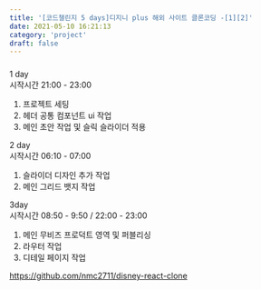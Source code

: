 ```yaml
---
title: '[코드챌린지 5 days]디지니 plus 해외 사이트 클론코딩 -[1][2]'
date: 2021-05-10 16:21:13
category: 'project'
draft: false
---
```


###

1 day <br />
시작시간 21:00 - 23:00

1. 프로젝트 세팅
2. 헤더 공통 컴포넌트 ui 작업
3. 메인 초안 작업 및 슬릭 슬라이더 적용

2 day <br />
시작시간 06:10 - 07:00

1. 슬라이더 디자인 추가 작업
2. 메인 그리드 뱃지 작업

3day <br />
시작시간 08:50 - 9:50 / 22:00 - 23:00

1. 메인 무비즈 프로덕트 영역 및 퍼블리싱
2. 라우터 작업
3. 디테일 페이지 작업

https://github.com/nmc2711/disney-react-clone
